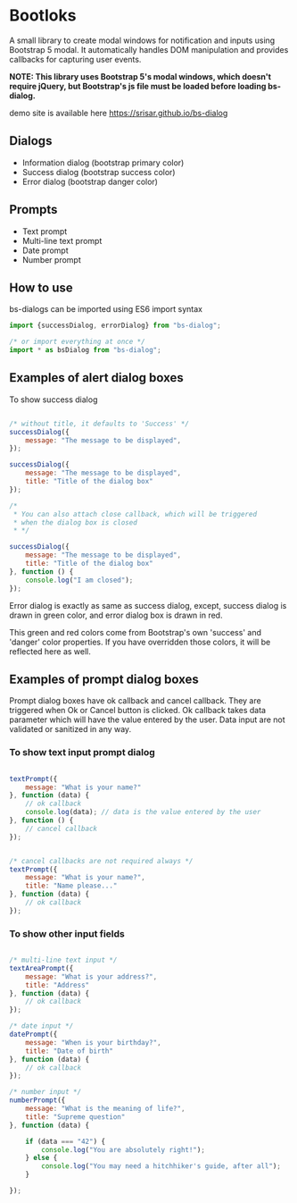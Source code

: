 # Bootloks

A small library to create modal windows for notification and inputs using Bootstrap 5 modal. It automatically handles
DOM manipulation and provides callbacks for capturing user events.

**NOTE: This library uses Bootstrap 5's modal windows, which doesn't require jQuery, but Bootstrap's js file must be
loaded before loading bs-dialog.**

demo site is available here https://srisar.github.io/bs-dialog

## Dialogs

+ Information dialog (bootstrap primary color)
+ Success dialog (bootstrap success color)
+ Error dialog (bootstrap danger color)

## Prompts

+ Text prompt
+ Multi-line text prompt
+ Date prompt
+ Number prompt

## How to use

bs-dialogs can be imported using ES6 import syntax

```javascript
import {successDialog, errorDialog} from "bs-dialog";

/* or import everything at once */
import * as bsDialog from "bs-dialog";
```

## Examples of alert dialog boxes

To show success dialog

```javascript

/* without title, it defaults to 'Success' */
successDialog({
    message: "The message to be displayed",
});

successDialog({
    message: "The message to be displayed",
    title: "Title of the dialog box"
});

/* 
 * You can also attach close callback, which will be triggered
 * when the dialog box is closed 
 * */

successDialog({
    message: "The message to be displayed",
    title: "Title of the dialog box"
}, function () {
    console.log("I am closed");
});

```

Error dialog is exactly as same as success dialog, except, success dialog is drawn in green color, and error dialog box
is drawn in red.

This green and red colors come from Bootstrap's own 'success' and 'danger' color properties. If you have overridden
those colors, it will be reflected here as well.

## Examples of prompt dialog boxes

Prompt dialog boxes have ok callback and cancel callback. They are triggered when Ok or Cancel button is clicked. Ok
callback takes data parameter which will have the value entered by the user. Data input are not validated or sanitized
in any way.

### To show text input prompt dialog

```javascript

textPrompt({
    message: "What is your name?"
}, function (data) {
    // ok callback
    console.log(data); // data is the value entered by the user
}, function () {
    // cancel callback
});


/* cancel callbacks are not required always */
textPrompt({
    message: "What is your name?",
    title: "Name please..."
}, function (data) {
    // ok callback
});


```

### To show other input fields

```javascript

/* multi-line text input */
textAreaPrompt({
    message: "What is your address?",
    title: "Address"
}, function (data) {
    // ok callback
});

/* date input */
datePrompt({
    message: "When is your birthday?",
    title: "Date of birth"
}, function (data) {
    // ok callback
});

/* number input */
numberPrompt({
    message: "What is the meaning of life?",
    title: "Supreme question"
}, function (data) {

    if (data === "42") {
        console.log("You are absolutely right!");
    } else {
        console.log("You may need a hitchhiker's guide, after all");
    }

});


```